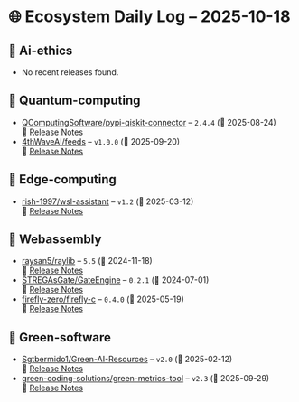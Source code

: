 # 🌐 Ecosystem Daily Log – 2025-10-18

## 🔹 Ai-ethics
- No recent releases found.

## 🔹 Quantum-computing
- [QComputingSoftware/pypi-qiskit-connector](https://github.com/QComputingSoftware/pypi-qiskit-connector/releases/tag/2.4.4) – `2.4.4` (📅 2025-08-24)  
  🔗 [Release Notes](https://github.com/QComputingSoftware/pypi-qiskit-connector/releases/tag/2.4.4)
- [4thWaveAI/feeds](https://github.com/4thWaveAI/feeds/releases/tag/v1.0.0) – `v1.0.0` (📅 2025-09-20)  
  🔗 [Release Notes](https://github.com/4thWaveAI/feeds/releases/tag/v1.0.0)

## 🔹 Edge-computing
- [rish-1997/wsl-assistant](https://github.com/rish-1997/wsl-assistant/releases/tag/v1.2) – `v1.2` (📅 2025-03-12)  
  🔗 [Release Notes](https://github.com/rish-1997/wsl-assistant/releases/tag/v1.2)

## 🔹 Webassembly
- [raysan5/raylib](https://github.com/raysan5/raylib/releases/tag/5.5) – `5.5` (📅 2024-11-18)  
  🔗 [Release Notes](https://github.com/raysan5/raylib/releases/tag/5.5)
- [STREGAsGate/GateEngine](https://github.com/STREGAsGate/GateEngine/releases/tag/0.2.1) – `0.2.1` (📅 2024-07-01)  
  🔗 [Release Notes](https://github.com/STREGAsGate/GateEngine/releases/tag/0.2.1)
- [firefly-zero/firefly-c](https://github.com/firefly-zero/firefly-c/releases/tag/0.4.0) – `0.4.0` (📅 2025-05-19)  
  🔗 [Release Notes](https://github.com/firefly-zero/firefly-c/releases/tag/0.4.0)

## 🔹 Green-software
- [Sgtbermido1/Green-AI-Resources](https://github.com/Sgtbermido1/Green-AI-Resources/releases/tag/v2.0) – `v2.0` (📅 2025-02-12)  
  🔗 [Release Notes](https://github.com/Sgtbermido1/Green-AI-Resources/releases/tag/v2.0)
- [green-coding-solutions/green-metrics-tool](https://github.com/green-coding-solutions/green-metrics-tool/releases/tag/v2.3) – `v2.3` (📅 2025-09-29)  
  🔗 [Release Notes](https://github.com/green-coding-solutions/green-metrics-tool/releases/tag/v2.3)
